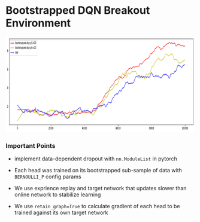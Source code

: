 # Bootstrapped DQN Breakout Environment

<img src="https://github.com/hamidahmadian/RL-Notebook/blob/master/Bootsrapped_DQN_Breakout/benchmark.png" width="1024" height="256">

### Important Points

- implement data-dependent dropout with `nn.ModuleList` in pytorch 

- Each head was trained on its bootstrapped sub-sample of data with `BERNOULLI_P` config params

- We use exprience replay and target network that updates slower than online network to stabilize learning

- We use `retain_graph=True` to calculate gradient of each head to be trained against its own target network
